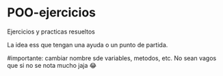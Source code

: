 # POO-ejercicios
Ejercicios y practicas resueltos

La idea ess que tengan una ayuda o un punto de partida.

#importante:
cambiar nombre sde variables, metodos, etc. No sean vagos que si no se nota mucho jaja 😂
